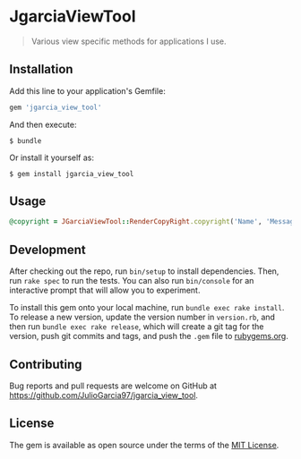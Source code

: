 # JgarciaViewTool

> Various view specific methods for applications I use.

## Installation

Add this line to your application's Gemfile:

```ruby
gem 'jgarcia_view_tool'
```

And then execute:

    $ bundle

Or install it yourself as:

    $ gem install jgarcia_view_tool

## Usage

```ruby
@copyright = JGarciaViewTool::RenderCopyRight.copyright('Name', 'Message')
```

## Development

After checking out the repo, run `bin/setup` to install dependencies. Then, run `rake spec` to run the tests. You can also run `bin/console` for an interactive prompt that will allow you to experiment.

To install this gem onto your local machine, run `bundle exec rake install`. To release a new version, update the version number in `version.rb`, and then run `bundle exec rake release`, which will create a git tag for the version, push git commits and tags, and push the `.gem` file to [rubygems.org](https://rubygems.org).

## Contributing

Bug reports and pull requests are welcome on GitHub at https://github.com/JulioGarcia97/jgarcia_view_tool.


## License

The gem is available as open source under the terms of the [MIT License](http://opensource.org/licenses/MIT).


